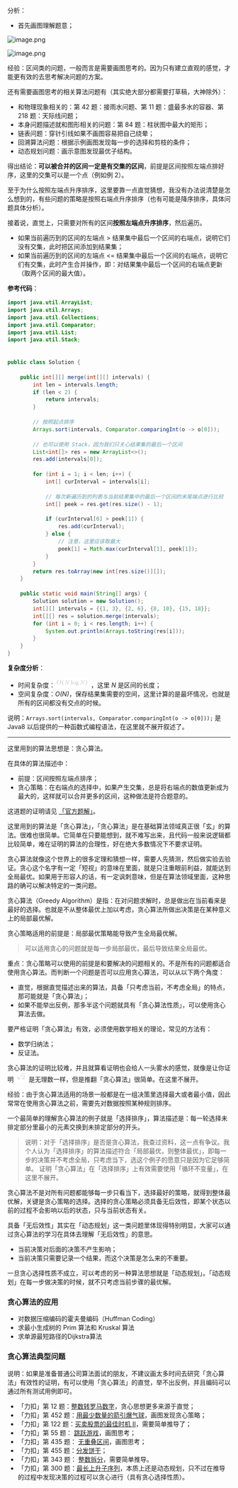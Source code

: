 

分析：

+ 首先画图理解题意；

![image.png](https://pic.leetcode-cn.com/d9b6e38ae17e4eace9e66acf904d89e34ee4b7895eb317613c9d26e222bab636-image.png)


![image.png](https://pic.leetcode-cn.com/aad882924ce7167c740886d25e0a5e6580f3e0e691340ada79f98aea04a3aad5-image.png)


经验：区间类的问题，一般而言是需要画图思考的。因为只有建立直观的感觉，才能更有效的去思考解决问题的方案。

还有需要画图思考的相关算法问题有（其实绝大部分都需要打草稿，大神除外）：

+ 和物理现象相关的：第 42 题：接雨水问题、第 11 题：盛最多水的容器、第 218 题：天际线问题；
+ 本身问题描述就和图形相关的问题：第 84 题：柱状图中最大的矩形；
+ 链表问题：穿针引线如果不画图容易把自己绕晕；
+ 回溯算法问题：根据示例画图发现每一步的选择和剪枝的条件；
+ 动态规划问题：画示意图发现最优子结构。



得出结论：**可以被合并的区间一定是有交集的区间**，前提是区间按照左端点排好序，这里的交集可以是一个点（例如例 2）。

至于为什么按照左端点升序排序，这里要靠一点直觉猜想，我没有办法说清楚是怎么想到的，有些问题的策略是按照右端点升序排序（也有可能是降序排序，具体问题具体分析）。

接着说，直觉上，只需要对所有的区间**按照左端点升序排序**，然后遍历。

+ 如果当前遍历到的区间的左端点 > 结果集中最后一个区间的右端点，说明它们没有交集，此时把区间添加到结果集；
+ 如果当前遍历到的区间的左端点 <= 结果集中最后一个区间的右端点，说明它们有交集，此时产生合并操作，即：对结果集中最后一个区间的右端点更新（取两个区间的最大值）。

**参考代码**：

```Java []
import java.util.ArrayList;
import java.util.Arrays;
import java.util.Collections;
import java.util.Comparator;
import java.util.List;
import java.util.Stack;


public class Solution {

    public int[][] merge(int[][] intervals) {
        int len = intervals.length;
        if (len < 2) {
            return intervals;
        }

        // 按照起点排序
        Arrays.sort(intervals, Comparator.comparingInt(o -> o[0]));

        // 也可以使用 Stack，因为我们只关心结果集的最后一个区间
        List<int[]> res = new ArrayList<>();
        res.add(intervals[0]);

        for (int i = 1; i < len; i++) {
            int[] curInterval = intervals[i];

            // 每次新遍历到的列表与当前结果集中的最后一个区间的末尾端点进行比较
            int[] peek = res.get(res.size() - 1);

            if (curInterval[0] > peek[1]) {
                res.add(curInterval);
            } else {
                // 注意，这里应该取最大
                peek[1] = Math.max(curInterval[1], peek[1]);
            }
        }
        return res.toArray(new int[res.size()][]);
    }

    public static void main(String[] args) {
        Solution solution = new Solution();
        int[][] intervals = {{1, 3}, {2, 6}, {8, 10}, {15, 18}};
        int[][] res = solution.merge(intervals);
        for (int i = 0; i < res.length; i++) {
            System.out.println(Arrays.toString(res[i]));
        }
    }
}
```

**复杂度分析**：
+ 时间复杂度：![O(N\logN) ](./p__O_N_log_N__.png) ，这里 *N* 是区间的长度；
+ 空间复杂度：*O(N)*，保存结果集需要的空间，这里计算的是最坏情况，也就是所有的区间都没有交点的时候。

说明：`Arrays.sort(intervals, Comparator.comparingInt(o -> o[0]));` 是 Java8 以后提供的一种函数式编程语法，在这里就不展开叙述了。


---


这里用到的算法思想是：贪心算法。

在具体的算法描述中：

+ 前提：区间按照左端点排序；
+ 贪心策略：在右端点的选择中，如果产生交集，总是将右端点的数值更新成为最大的，这样就可以合并更多的区间，这种做法是符合题意的。

这道题的证明请见 [「官方题解」](https://leetcode-cn.com/problems/merge-intervals/solution/he-bing-qu-jian-by-leetcode-solution/)。

这里用到的算法是「贪心算法」，「贪心算法」是在基础算法领域真正很「玄」的算法。很难也很简单。它简单在只要能想到，就不难写出来，且代码一般来说逻辑都比较简单，难在证明的算法的合理性，好在绝大多数情况下不要求证明。

贪心算法就像这个世界上的很多定理和猜想一样，需要人先猜测，然后做实验去验证。贪心这个名字有一定「短视」的意味在里面，就是只注重眼前利益，就能达到全局最优。如果用于形容人的话，有一定讽刺意味，但是在算法领域里面，这种思路的确可以解决特定的一类问题。

贪心算法（Greedy Algorithm）是指：在对问题求解时，总是做出在当前看来是最好的选择。也就是不从整体最优上加以考虑，贪心算法所做出决策是在某种意义上的局部最优解。

贪心策略适用的前提是：局部最优策略能导致产生全局最优解。

> 可以适用贪心的问题就是每一步局部最优，最后导致结果全局最优。

重点：贪心策略可以使用的前提是和要解决的问题相关的。不是所有的问题都适合使用贪心算法。而判断一个问题是否可以应用贪心算法，可以从以下两个角度：

+ 直觉，根据直觉描述出来的算法，具备「只考虑当前，不考虑全局」的特点，那可能就是「贪心算法」；
+ 如果不能举出反例，那多半这个问题就具有「贪心算法性质」，可以使用贪心算法去做。

要严格证明「贪心算法」有效，必须使用数学相关的理论，常见的方法有：
+ 数学归纳法；
+ 反证法。

贪心算法的证明比较难，并且就算看证明也会给人一头雾水的感觉，就像是让你证明 ![\sqrt{2} ](./p__sqrt{2}_.png)  是无理数一样，但是推翻「贪心算法」很简单。在这里不展开。

经验：由于贪心算法适用的场景一般都是在一组决策里选择最大或者最小值，因此常常在使用贪心算法之前，需要先对数据按照某种规则排序。

一个最简单的理解贪心算法的例子就是「选择排序」，算法描述是：每一轮选择未排定部分里最小的元素交换到未排定部分的开头。

> 说明：对于「选择排序」是否是贪心算法，我查过资料，这一点有争议。我个人认为「选择排序」的算法描述符合「局部最优，则整体最优」，即每一步的决策并不考虑全局，只考虑当下，选这个例子的愿意只是因为它足够简单。
> 证明「贪心算法」在「选择排序」上有效需要使用「循环不变量」，在这里不展开。


贪心算法不是对所有问题都能够每一步只看当下，选择最好的策略，就得到整体最优解，关键是贪心策略的选择。选择的贪心策略必须具备无后效性，即某个状态以前的过程不会影响以后的状态，只与当前状态有关。

具备「无后效性」其实在「动态规划」这一类问题里体现得特别明显，大家可以通过贪心算法的学习在具体去理解「无后效性」的意思。

+ 当前决策对后面的决策不产生影响；
+ 当前决策只需要记录一个结果，而这个决策是怎么来的不重要。

一旦贪心选择性质不成立，可以考虑的另一种算法思想就是「动态规划」。「动态规划」在每一步做决策的时候，就不只考虑当前步骤的最优解。


### 贪心算法的应用
+ 对数据压缩编码的霍夫曼编码（Huffman Coding）
+ 求最小生成树的 Prim 算法和 Kruskal 算法
+ 求单源最短路径的Dijkstra算法

### 贪心算法典型问题
说明：如果是准备普通公司算法面试的朋友，不建议画太多时间去研究「贪心算法」有效性的证明，有可以使用「贪心算法」的直觉，举不出反例，并且编码可以通过所有测试用例即可。


+ 「力扣」第 12 题：[整数转罗马数字](https://leetcode-cn.com/problems/integer-to-roman/)，贪心思想更多来源于直觉；
+ 「力扣」第 452 题：[用最少数量的箭引爆气球](https://leetcode-cn.com/problems/minimum-number-of-arrows-to-burst-balloons/)，画图发现贪心策略；
+ 「力扣」第 122 题：[买卖股票的最佳时机 II](https://leetcode-cn.com/problems/best-time-to-buy-and-sell-stock-ii/)，需要简单推导了；
+ 「力扣」第 55 题： [跳跃游戏](https://leetcode-cn.com/problems/jump-game/)，画图思考；
+ 「力扣」第 435 题： [无重叠区间](https://leetcode-cn.com/problems/non-overlapping-intervals/)，画图思考；
+ 「力扣」第 455 题：[分发饼干](https://leetcode-cn.com/problems/assign-cookies/)；
+ 「力扣」第 343 题： [整数拆分](https://leetcode-cn.com/problems/integer-break/)，需要简单推导。
+ 「力扣」第 300 题：[最长上升子序列](https://leetcode-cn.com/problems/longest-increasing-subsequence/)，本质上还是动态规划，只不过在推导的过程中发现决策的过程可以贪心进行（具有贪心选择性质）。
